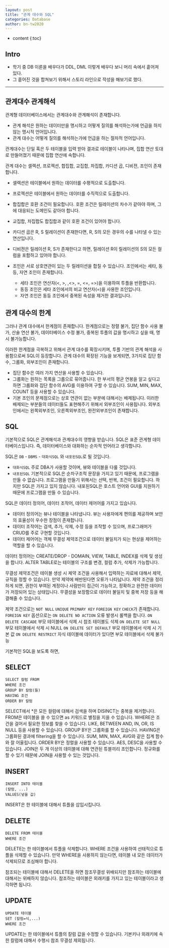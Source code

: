 ```yaml
---
layout: post
title: "관계 대수와 SQL"
categories: Database
author: bn-tw2020
---
```

* content
{:toc}

## Intro

* 학기 중 DB 이론을 배우다가 DDL, DML 이렇게 배우다 보니 머리 속에서 흩어져 있다.
* 그 흩어진 것을 합쳐보기 위해서 스토리 라인으로 작성을 해보기로 했다.


---

## 관계대수 관계해석

관계형 데이터베이스에서는 관계대수와 관계해석이 존재합니다.
- 관계 해석은 원하는 데이터만을 명시하고 어떻게 질의를 해석하는가에 언급을 하지 않는 명시적 언어입니다.
- 관계 대수는 어떻게 질의를 해석하는가에 언급을 하는 절차적 언어입니다.

관계대수는 단일 혹은 두 테이블을 입력 받아 결과로 테이블이 나타나며, 집합 연산 토대로 만들어졌기 때문에 집합 연산에 속합니다.

관계 대수는 셀렉션, 프로젝션, 합집합, 교집합, 차집합, 카디션 곱, 디비젼, 조인이 존재합니다.
- 셀렉션은 테이블에서 원하는 데이터를 수평적으로 도출합니다.
- 프로젝션은 테이블에서 원하는 데이터를 수직적으로 도출합니다.
- 합집합은 호환 조건이 필요합니다. 호환 조건은 릴레이션의 차수가 같아야 하며, 그에 대응되는 도메인도 같아야 합니다.
- 교집합, 차집합도 합집합과 같이 호환 조건이 있어야 합니다.
- 카디션 곱은 R, S 릴레이션이 존재한다면, R, S의 모든 경우의 수를 나타낼 수 있는 연산입니다.
- 디비젼은 릴레이션 R, S가 존재한다고 하면, 릴레이션 R이 릴레이션의 S의 모든 컬럼을 포함하고 있어야 합니다.
- 조인은 서로 상호연관이 있는 두 릴레이션을 합칠 수 있습니다. 조인에서는 세타, 동등, 자연 조인이 존재합니다.
	
    - 세타 조인은 연산자(<, >, ,<>, =, <=, =>)을 이용하여 투플을 반환합니다.
    - 동등 조인은 세타 조인에서의 비교 연산자(=)을 사용한 조인입니다.
    - 자연 조인은 동등 조인에서 중복된 속성을 제거한 결과입니다.
  
## 관계 대수의 한계
그러나 관계 대수에서 한계점이 존재합니다.
한계점으로는 정렬 불가, 집단 함수 사용 불가, 산술 연산 불가, 데이터베이스 수정 불가, 중복된 투플의 값을 명시하고 싶을 때, 명시 불가능합니다.

이러한 한계점을 극복하고 위해서 관계 대수를 확장시키며, 투플 기반의 관계 해석을 사용함으로써 SQL이 등장합니다.
관계 대수의 확장된 기능을 보게되면, 3가지로 집단 함수, 그룹화, 외부조인이 존재합니다.
- 집단 함수은 여러 가지 연산을 사용할 수 있습니다.
- 그룹화는 원하는 목록을 그룹으로 묶어줍니다. 한 부서의 평균 연봉을 알고 싶다고 하면 그룹화와 집단 함수의 AVG를 이용하여 구할 수 있습니다. SUM, MIN, MAX, COUNT 등을 사용할 수 있습니다.
- 기본 조인의 문제점으로는 상호 연관이 없는 부분에 대해서는 배제됩니다. 이러한 배제되는 부분들의 데이터들도 표현해주기 위해서 외부조인이 사용됩니다. 외부조인에서는 왼쪽외부조인, 오른쪽외부조인, 완전외부조인이 존재합니다.

## SQL
기본적으로 SQL은 관계해석과 관계대수의 영향을 받습니다.
SQL은 표준 관게형 데이터베이스입니다. 즉, 데이터베이스와 대화하는 순차적 언어라고 생각합니다.

SQL은 `DB` - `DBMS` - `대화식SQL` 와 `내포된SQL`로 될 것입니다.
- `대화식SQL` 주로 DBA가 사용할 것이며, 뷰와 테이블을 다룰 것입니다.
- `내포된SQL` 기본적으로 SQL은 순차구조적 문장을 가지고 있기 때문에, 프로그램을 만들 수 없습니다. 프로그램을 만들기 위해서는 선택, 반복, 조건이 필요합니다. 하지만 SQL은 가지고 있지 않습니다. 내포된SQL은 호스트 언어와 GUI를 지원하기 때문에 프로그램을 만들 수 있습니다.

SQL은 데이터 정의어, 데이터 조작어, 데이터 제어어를 가지고 있습니다.
- 데이터 정의어는 뷰나 테이블을 나타냅니다. 뷰는 사용자에게 편의를 제공하며 보안의 효율성이 우수한 장점이 존재합니다.
- 데이터 조작어는 검색, 추가, 삭제, 수정 등을 조작할 수 있으며, 프로그래머가 CRUD를 주로 구현할 것입니다.
- 데이터 제어어는 객체 무결성 제약조건으로 데이터 불일치가 되는 현상을 제어하는 역할을 할 수 있습니다.

데이터 정의어는 CREATE/DROP - DOMAIN, VIEW, TABLE, INDEX를 삭제 및 생성을 합니다.
ALTER TABLE로는 테이블의 구조를 변경, 컬럼 추가, 삭제가 가능합니다.

무결성 제약조건은 테이블 생성 시 제약 조건을 사용해서 입력하는 자료에 대해서 제약, 규칙을 정할 수 있습니다. 만약 제약에 배반된다면 오류가 나타납니다.
제약 조건을 정리하게 되면, 권한이 부여된 계정이나 사람만이 접근이 가능하고, 정확하고 완전한 데이터가 저장되어 있는 상태입니다.
무결성을 보장함으로 데이터 불일치 및 중복 저장 등을 해결해줄 수 있습니다.

제약 조건으로는 `NOT NULL` `UNIQUE` `PRIMARY KEY` `FOREIGN KEY` `CHECK`가 존재합니다.
`FOREIGN KEY` 옵션으로는
`ON DELETE NO ACTION` 오류 발생시 롤백을 합니다.
`ON DELETE CASCADE` 부모 테이블에서 삭제 시 참조 테이블도 삭제
`ON DELETE SET NULL` 부모 테이블에서 삭제 시 NULL
`ON DELETE SET DEFAULT` 부모 테이블에서 삭제 시 기본 값
`ON DELETE RESTRICT` 자식 테이블에 데이터가 있다면 부모 테이블에서 삭제 불가능


기본적인 SQL을 보도록 하면,

## SELECT
```
SELECT 칼럼 FROM
WHERE 조건
GROUP BY 칼럼(들)
HAVING 조건
ORDER BY 칼럼
```

SELECT에서 *은 모든 컬럼에 대해서 검색을 하며 DISINCT는 중복을 제거합니다.
FROM은 테이블을 쓸 수 있으면 as 키워드로 별칭을 지을 수 있습니다.
WHERE은 조건을 걸어서 필요한 정보를 찾을 수 있습니다. LIKE, BETWEEN AND, IN, OR, IS NULL 등을 사용할 수 있습니다.
GROUP BY은 그룹화를 할 수 있습니다.
HAVING은 그룹화된 결과에 filtering을 할 수 있습니다.  SUM, MIN, MAX, AVG와 같은 집계 함수와 잘 어울립니다. 
ORDER BY은 정렬을 사용할 수 있습니다. AES, DESC을 사용할 수 있습니다.
JOIN은 두 개 이상의 데이블에 대해 연관된 튜블끼리 조인합니다.
정규화를 할 수 있기 때문에 JOIN을 사용할 수 있는 것입니다.

## INSERT
```
INSERT INTO 테이블
(칼럼, ...)
VALUES(넣을 값)
```
INSERT은 한 테이블에 대해서 튜플을 삽입시킵니다.

## DELETE
```
DELETE FROM 테이블
WHERE 조건
```
DELETE는 한 테이블에서 튜플을 삭제합니다.
WHERE 조건을 사용하여 선태적으로 튜플을 삭제할 수 있습니다.
만약 WHERE을 사용하지 않는다면, 테이블 내 모든 데이터가 삭제되므로 조심해야 합니다.

참조되는 테이블에 대해서 DELETE을 하면 참조무결성 위배되지만
참조하는 테이블에 대해서는 위배하지 않습니다.
참조하는 테이블은 외래키를 가지고 있는 테이블이라고 생각하면 됩니다.

## UPDATE
```
UPDATE 테이블
SET (칼럼=식,...)
WHERE 조건
```
UPDATE는 한 테이블에서 튜플의 칼럼 값을 수정할 수 있습니다.
기본키나 외래키에 속한 칼럼에 대해서 수행시 참조 무결성 제외됩니다.

